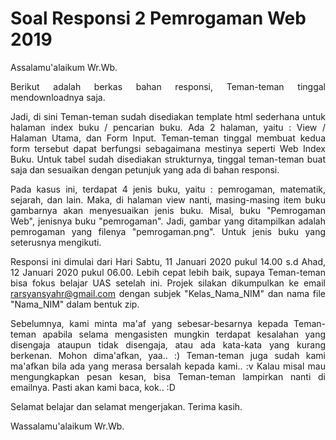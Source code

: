 # Soal Responsi 2 Pemrogaman Web 2019

<p align="justify">Assalamu'alaikum Wr.Wb.</p>

<p align="justify">Berikut adalah berkas bahan responsi, Teman-teman tinggal mendownloadnya saja.</p>

<p align="justify">Jadi, di sini Teman-teman sudah disediakan template html sederhana untuk halaman index buku / pencarian buku. Ada 2 halaman, yaitu : View / Halaman Utama, dan Form Input. Teman-teman tinggal membuat kedua form tersebut dapat berfungsi sebagaimana mestinya seperti Web Index Buku. Untuk tabel sudah disediakan strukturnya, tinggal teman-teman buat saja dan sesuaikan dengan petunjuk yang ada di bahan responsi.</p>

<p align="justify">Pada kasus ini, terdapat 4 jenis buku, yaitu : pemrogaman, matematik, sejarah, dan lain. Maka, di halaman view nanti, masing-masing item buku gambarnya akan menyesuaikan jenis buku. Misal, buku "Pemrogaman Web", jenisnya buku "pemrogaman". Jadi, gambar yang ditampilkan adalah pemrogaman yang filenya "pemrogaman.png". Untuk jenis buku yang seterusnya mengikuti.</p>

<p align="justify">Responsi ini dimulai dari Hari Sabtu, 11 Januari 2020 pukul 14.00 s.d Ahad, 12 Januari 2020 pukul 06.00. Lebih cepat lebih baik, supaya Teman-teman bisa fokus belajar UAS setelah ini. Projek silakan dikumpulkan ke email <a href="mailto:rarsyansyahr@gmail.com">rarsyansyahr@gmail.com</a> dengan subjek "Kelas_Nama_NIM" dan nama file "Nama_NIM" dalam bentuk zip.</p>

<p align="justify">Sebelumnya, kami minta ma'af yang sebesar-besarnya kepada Teman-teman apabila selama mengasisten mungkin terdapat kesalahan yang disengaja ataupun tidak disengaja, atau ada kata-kata yang kurang berkenan. Mohon dima'afkan, yaa.. :) Teman-teman juga sudah kami ma'afkan bila ada yang merasa bersalah kepada kami.. :v Kalau misal mau mengungkapkan pesan kesan, bisa Teman-teman lampirkan nanti di emailnya. Pasti akan kami baca, kok.. :D</p>

<p align="justify">Selamat belajar dan selamat mengerjakan. Terima kasih.</p>

<p align="justify">Wassalamu'alaikum Wr.Wb.</p>
